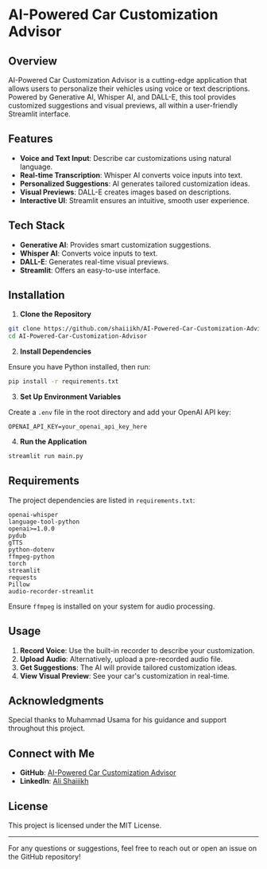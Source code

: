 
# AI-Powered Car Customization Advisor

## Overview

AI-Powered Car Customization Advisor is a cutting-edge application that allows users to personalize their vehicles using voice or text descriptions. Powered by Generative AI, Whisper AI, and DALL-E, this tool provides customized suggestions and visual previews, all within a user-friendly Streamlit interface.

## Features

- **Voice and Text Input**: Describe car customizations using natural language.
- **Real-time Transcription**: Whisper AI converts voice inputs into text.
- **Personalized Suggestions**: AI generates tailored customization ideas.
- **Visual Previews**: DALL-E creates images based on descriptions.
- **Interactive UI**: Streamlit ensures an intuitive, smooth user experience.

## Tech Stack

- **Generative AI**: Provides smart customization suggestions.
- **Whisper AI**: Converts voice inputs to text.
- **DALL-E**: Generates real-time visual previews.
- **Streamlit**: Offers an easy-to-use interface.

## Installation

1. **Clone the Repository**

```bash
git clone https://github.com/shaiiikh/AI-Powered-Car-Customization-Advisor.git
cd AI-Powered-Car-Customization-Advisor
```

2. **Install Dependencies**

Ensure you have Python installed, then run:

```bash
pip install -r requirements.txt
```

3. **Set Up Environment Variables**

Create a `.env` file in the root directory and add your OpenAI API key:

```
OPENAI_API_KEY=your_openai_api_key_here
```

4. **Run the Application**

```bash
streamlit run main.py
```

## Requirements

The project dependencies are listed in `requirements.txt`:

```
openai-whisper
language-tool-python
openai>=1.0.0
pydub
gTTS
python-dotenv
ffmpeg-python
torch
streamlit
requests
Pillow
audio-recorder-streamlit
```

Ensure `ffmpeg` is installed on your system for audio processing.

## Usage

1. **Record Voice**: Use the built-in recorder to describe your customization.
2. **Upload Audio**: Alternatively, upload a pre-recorded audio file.
3. **Get Suggestions**: The AI will provide tailored customization ideas.
4. **View Visual Preview**: See your car's customization in real-time.

## Acknowledgments

Special thanks to Muhammad Usama for his guidance and support throughout this project.

## Connect with Me

- **GitHub**: [AI-Powered Car Customization Advisor](https://github.com/shaiiikh/AI-Powered-Car-Customization-Advisor)
- **LinkedIn**: [Ali Shaiiikh](https://www.linkedin.com/in/ali-shaiiikh)

## License

This project is licensed under the MIT License.

---

For any questions or suggestions, feel free to reach out or open an issue on the GitHub repository!
